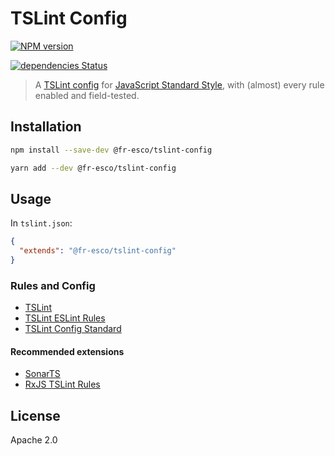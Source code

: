# TSLint Config

[![NPM version](https://img.shields.io/npm/v/@fr-esco/tslint-config.svg?style=flat)](https://npmjs.org/package/@fr-esco/tslint-config)
<!-- [![NPM downloads](https://img.shields.io/npm/dm/@fr-esco/tslint-config.svg?style=flat)](https://npmjs.org/package/@fr-esco/tslint-config) -->
[![dependencies Status](https://david-dm.org/fr-esco/tslint-config/status.svg)](https://david-dm.org/fr-esco/tslint-config)

> A [TSLint config](https://palantir.github.io/tslint/usage/tslint-json/) for [JavaScript Standard Style](http://standardjs.com/), with (almost) every rule enabled and field-tested.

## Installation
```sh
npm install --save-dev @fr-esco/tslint-config
```
```sh
yarn add --dev @fr-esco/tslint-config
```

## Usage

In `tslint.json`:

```json
{
  "extends": "@fr-esco/tslint-config"
}
```

### Rules and Config

* [TSLint](https://www.npmjs.com/package/tslint)
* [TSLint ESLint Rules](https://www.npmjs.com/package/tslint-eslint-rules)
* [TSLint Config Standard](https://www.npmjs.com/package/tslint-config-standard)

#### Recommended extensions

* [SonarTS](https://www.npmjs.com/package/tslint-sonarts)
* [RxJS TSLint Rules](https://www.npmjs.com/package/rxjs-tslint-rules)

## License

Apache 2.0
